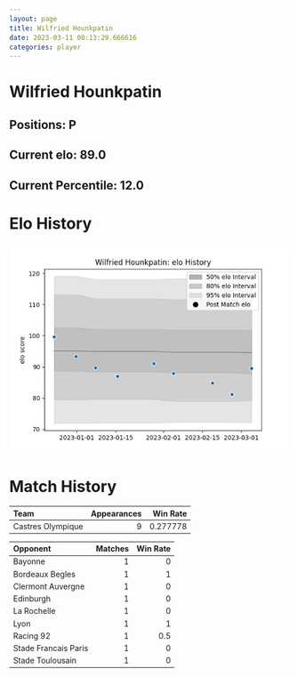 ```yaml
---  
layout: page  
title: Wilfried Hounkpatin  
date: 2023-03-11 00:13:29.666616  
categories: player  
---
```

# Wilfried Hounkpatin

## Positions: P

## Current elo: 89.0

## Current Percentile: 12.0

# Elo History


![elo history](history_WilfriedHounkpatin.png)
# Match History


| Team              |   Appearances |   Win Rate |
|:------------------|--------------:|-----------:|
| Castres Olympique |             9 |   0.277778 |

| Opponent             |   Matches |   Win Rate |
|:---------------------|----------:|-----------:|
| Bayonne              |         1 |        0   |
| Bordeaux Begles      |         1 |        1   |
| Clermont Auvergne    |         1 |        0   |
| Edinburgh            |         1 |        0   |
| La Rochelle          |         1 |        0   |
| Lyon                 |         1 |        1   |
| Racing 92            |         1 |        0.5 |
| Stade Francais Paris |         1 |        0   |
| Stade Toulousain     |         1 |        0   |